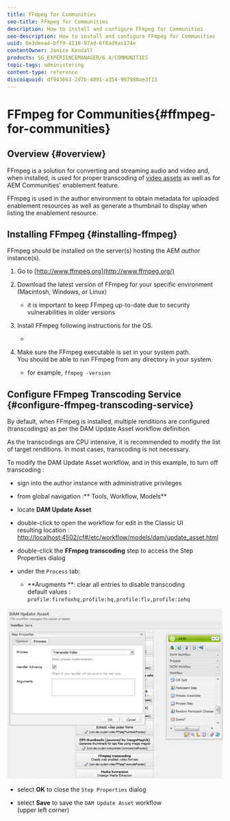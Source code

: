 ```yaml
---
title: FFmpeg for Communities
seo-title: FFmpeg for Communities
description: How to install and configure FFmpeg for Communities
seo-description: How to install and configure FFmpeg for Communities
uuid: 0e3deea4-bff9-4118-97ad-6f8ad9ac174e
contentOwner: Janice Kendall
products: SG_EXPERIENCEMANAGER/6.4/COMMUNITIES
topic-tags: administering
content-type: reference
discoiquuid: df943663-2d7b-4891-a354-907980ae3f13
---
```


# FFmpeg for Communities{#ffmpeg-for-communities}

## Overview {#overview}

FFmpeg is a solution for converting and streaming audio and video and, when installed, is used for proper transcoding of [video assets](../../sites/authoring/using/default-components-foundation.md#video) as well as for AEM Communities' enablement feature.

FFmpeg is used in the author environment to obtain metadata for uploaded enablement resources as well as generate a thumbnail to display when listing the enablement resource.

## Installing FFmpeg {#installing-ffmpeg}

FFmpeg should be installed on the server(s) hosting the AEM *author* instance(s).

1. Go to [http://www.ffmpeg.org](http://www.ffmpeg.org/) 
1. Download the latest version of FFmpeg for your specific environment (Macintosh, Windows, or Linux)

    * it is important to keep FFmpeg up-to-date due to security vulnerabilities in older versions

1. Install FFmpeg following instructions for the OS.

    *

1. Make sure the FFmpeg executable is set in your system path.  
   You should be able to run FFmpeg from any directory in your system.

    * for example, `ffmpeg -version`

## Configure FFmpeg Transcoding Service {#configure-ffmpeg-transcoding-service}

By default, when FFmpeg is installed, multiple renditions are configured (transcodings) as per the DAM Update Asset workflow definition.

As the transcodings are CPU intensive, it is recommended to modify the list of target renditions. In most cases, transcoding is not necessary.

To modify the DAM Update Asset workflow, and in this example, to turn off transcoding :

* sign into the author instance with administrative privileges
* from global navigation :** Tools, Workflow, Models**
* locate **DAM Update Asset**
* double-click to open the workflow for edit in the Classic UI  
  resulting location : [http://localhost:4502/cf#/etc/workflow/models/dam/update_asset.html](http://localhost:4502/cf#/etc/workflow/models/dam/update_asset.html)

* double-click the **FFmpeg transcoding** step to access the Step Properties dialog
* under the `Process` tab:

    * **Arugments **: clear all entries to disable transcoding  
      default values : `profile:firefoxhq,profile:hq,profile:flv,profile:iehq`

![](assets/chlimage_1-372.png)

* select **OK** to close the `Step Properties` dialog

* select **Save** to save the `DAM Update Asset` workflow  
  (upper left corner)


